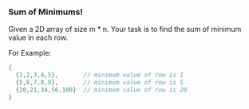 ### Sum of Minimums!

Given a 2D array of size m * n. Your task is to find the sum of minimum value in each row.

For Example:
```c
{
  {1,2,3,4,5},       // minimum value of row is 1
  {5,6,7,8,9},       // minimum value of row is 5
  {20,21,34,56,100}  // minimum value of row is 20
}
